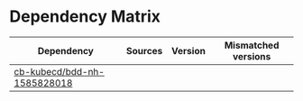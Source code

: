 # Dependency Matrix

Dependency | Sources | Version | Mismatched versions
---------- | ------- | ------- | -------------------
[cb-kubecd/bdd-nh-1585828018](https://github.com/cb-kubecd/bdd-nh-1585828018.git) |  | []() | 
